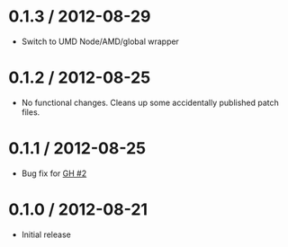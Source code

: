 0.1.3 / 2012-08-29
==================

  * Switch to UMD Node/AMD/global wrapper

0.1.2 / 2012-08-25
==================

  * No functional changes. Cleans up some accidentally published patch files.

0.1.1 / 2012-08-25
==================

  * Bug fix for [GH #2](https://github.com/repeatingbeats/advisable/issues/2)


0.1.0 / 2012-08-21
==================

 * Initial release
